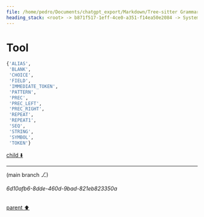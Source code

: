 ```yaml
---
file: /home/pedro/Documents/chatgpt_export/Markdown/Tree-sitter Grammar Visualization_ NetworkX & Graphviz.md
heading_stack: <root> -> b871f517-1eff-4ce0-a351-f14ea50e2084 -> System -> 10bdd2ac-112a-465d-8a80-9a7e6b87ee8a -> System -> aaa26ed0-25be-4ce1-881e-13f438a81018 -> User -> 16f82114-8497-4426-bb51-62a94559597a -> Assistant -> NetworkX -> Graphviz -> Combining NetworkX and Graphviz for Tree-sitter Grammar Visualization -> The Challenge -> The Approach -> Creative Ideas -> Technical Implementation -> Potential Pitfalls -> Conclusion -> aaa26fc9-1f37-46e5-9259-458a8d55dd15 -> User -> 9c564aec-e677-44c1-a480-a6c57d293462 -> Assistant -> a3eb6e27-f341-4b7a-a3d2-34f4cc84ec17 -> Assistant -> c52b2616-0df0-48a9-9a0a-0953bfbd2965 -> Tool -> ae11aab9-6f35-454c-94b2-c2c53890111e -> Assistant -> ca2f2a60-b9a3-4f93-9754-5ebe5ba70517 -> Assistant -> 8fba5a35-e974-4d97-ae80-844eb75c9ac4 -> Tool
---
```

# Tool

```python
{'ALIAS',
 'BLANK',
 'CHOICE',
 'FIELD',
 'IMMEDIATE_TOKEN',
 'PATTERN',
 'PREC',
 'PREC_LEFT',
 'PREC_RIGHT',
 'REPEAT',
 'REPEAT1',
 'SEQ',
 'STRING',
 'SYMBOL',
 'TOKEN'}
```

[child ⬇️](#6d10afb6-8dde-460d-9bad-821eb823350a)

---

(main branch ⎇)
###### 6d10afb6-8dde-460d-9bad-821eb823350a
[parent ⬆️](#8fba5a35-e974-4d97-ae80-844eb75c9ac4)
